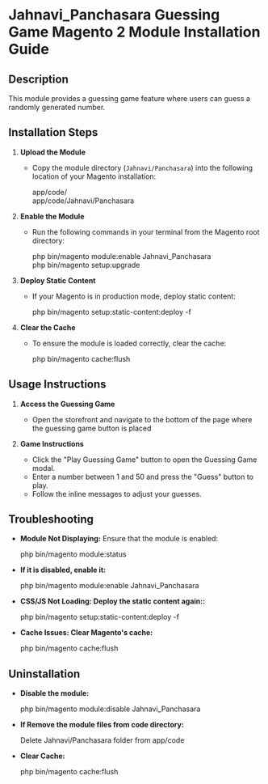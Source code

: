 # Jahnavi_Panchasara Guessing Game Magento 2 Module Installation Guide

## Description
This module provides a guessing game feature where users can guess a randomly generated number.



## Installation Steps

1. **Upload the Module**
   - Copy the module directory (`Jahnavi/Panchasara`) into the following location of your Magento installation:

     app/code/ <br/>
     app/code/Jahnavi/Panchasara


2. **Enable the Module**
   - Run the following commands in your terminal from the Magento root directory:

     php bin/magento module:enable Jahnavi_Panchasara <br/>
     php bin/magento setup:upgrade


3. **Deploy Static Content**
   - If your Magento is in production mode, deploy static content:

     php bin/magento setup:static-content:deploy -f


4. **Clear the Cache**
   - To ensure the module is loaded correctly, clear the cache:
     
     php bin/magento cache:flush


## Usage Instructions

1. **Access the Guessing Game**
   - Open the storefront and navigate to the bottom of the page where the guessing game button is placed

2. **Game Instructions**
   - Click the "Play Guessing Game" button to open the Guessing Game modal.
   - Enter a number between 1 and 50 and press the "Guess" button to play.
   - Follow the inline messages to adjust your guesses.


## Troubleshooting

- **Module Not Displaying:**
  Ensure that the module is enabled:

  php bin/magento module:status


- **If it is disabled, enable it:**
    
  php bin/magento module:enable Jahnavi_Panchasara


- **CSS/JS Not Loading: Deploy the static content again::**
    
  php bin/magento setup:static-content:deploy -f


- **Cache Issues: Clear Magento's cache:**
    
  php bin/magento cache:flush



## Uninstallation

- **Disable the module:**

  php bin/magento module:disable Jahnavi_Panchasara


- **If Remove the module files from code directory:**
    
  Delete Jahnavi/Panchasara folder from app/code


- **Clear Cache:**
    
  php bin/magento cache:flush
